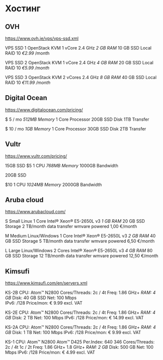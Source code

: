 # Хостинг

## OVH

https://www.ovh.ie/vps/vps-ssd.xml

VPS SSD 1
OpenStack KVM
1 vCore
2.4 GHz
*2 GB RAM*
10 GB SSD
Local RAID 10
*€2.99* /month

VPS SSD 2
OpenStack KVM
1 vCore
2.4 GHz
*4 GB RAM*
20 GB SSD
Local RAID 10
*€5.99 /month*

VPS SSD 3
OpenStack KVM
2 vCores
2.4 GHz
*8 GB RAM*
40 GB SSD
Local RAID 10
*€11.99 /month*

## Digital Ocean

https://www.digitalocean.com/pricing/

$ 5 / mo
*512MB Memory*
1 Core Processor
20GB SSD Disk
1TB Transfer

$ 10 / mo
*1GB Memory*
1 Core Processor
30GB SSD Disk
2TB Transfer

## Vultr

https://www.vultr.com/pricing/

15GB SSD
$5
1 CPU
*768MB Memory*
1000GB Bandwidth

20GB SSD

$10
1 CPU
*1024MB Memory*
2000GB Bandwidth

## Aruba cloud

https://www.arubacloud.com/

S Small
Linux
1 Core Intel® Xeon® E5-2650L v3
*1 GB RAM*
20 GB SSD Storage
2 TB/month data transfer
wmvare powered
1,00 €/month


M Medium
Linux/Windows
1 Core Intel® Xeon® E5-2650L v3
*2 GB RAM*
40 GB SSD Storage
5 TB/month data transfer
wmvare powered
6,50 €/month


L Large
Linux/Windows
2 Cores Intel® Xeon® E5-2650L v3
*4 GB RAM*
80 GB SSD Storage
12 TB/month data transfer
wmvare powered
12,50 €/month

## Kimsufi

https://www.kimsufi.com/en/servers.xml

KS-2B
CPU:	Atom™ N2800
Cores/Threads: 2c / 4t
Freq:	1.86 GHz+
*RAM:	4 GB*
Disk:	40 GB SSD
Net:	100 Mbps	
IPv6:	/128
Price/mon:	€ 9.99 excl. VAT 

KS-2E
CPU:	Atom™ N2800
Cores/Threads:	2c / 4t
Freq:	1.86 GHz+
*RAM:	4 GB*
Disk:	2 TB
Net:	100 Mbps
IPv6:	/128
Price/mon:	€ 14.99 excl. VAT 

KS-2A
CPU:	Atom™ N2800
Cores/Threads:	2c / 4t
Freq:	1.86 GHz+
*RAM:	4 GB*
Disk:	1 TB
Net:	100 Mbps
IPv6:	/128
Price/mon:	€ 9.99 excl. VAT 

KS-1
CPU:			Atom™ N2800	Atom™ D425
Per.Index:		640			346
Cores/Threads:	2c / 4t 	1c / 2t
Freq:			1.86 GHz+	1.8 GHz+
*RAM:			2 GB*
Disk:			500 GB
Net:			100 Mbps
IPv6:			/128
Price/mon:		€ 4.99 excl. VAT
